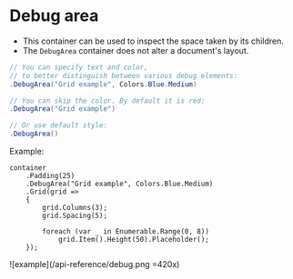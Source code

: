 # Debug area

- This container can be used to inspect the space taken by its children.
- The `DebugArea` container does not alter a document's layout.

```csharp
// You can specify text and color,
// to better distinguish between various debug elements:
.DebugArea("Grid example", Colors.Blue.Medium)

// You can skip the color. By default it is red:
.DebugArea("Grid example")

// Or use default style:
.DebugArea()
```

Example:

```csharp{4}
container
    .Padding(25)
    .DebugArea("Grid example", Colors.Blue.Medium)
    .Grid(grid =>
    {
        grid.Columns(3);
        grid.Spacing(5);

        foreach (var _ in Enumerable.Range(0, 8))
            grid.Item().Height(50).Placeholder();
    });
```

![example](/api-reference/debug.png =420x)

